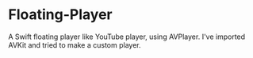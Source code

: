 # Floating-Player
A Swift floating player like YouTube player, using AVPlayer. I've imported AVKit and tried to make a custom player.
